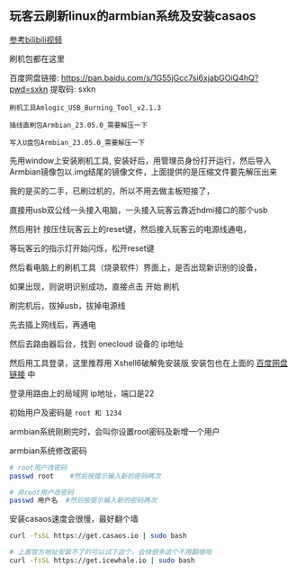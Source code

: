 ## 玩客云刷新linux的armbian系统及安装casaos

[参考bilibili视频](https://www.bilibili.com/video/BV19c411679K/?uid=42563139633431313637394B&vd_source=53a301bd6bb35fdbcea1a52265e4cf51)

刷机包都在这里

百度网盘链接: https://pan.baidu.com/s/1G55jGcc7si6xjabGOiQ4hQ?pwd=sxkn 提取码: sxkn

`刷机工具Amlogic_USB_Burning_Tool_v2.1.3`

`插线直刷包Armbian_23.05.0_需要解压一下`

`写入U盘包Armbian_23.05.0_需要解压一下`


先用window上安装刷机工具, 安装好后，用管理员身份打开运行，然后导入Armbian镜像包以.img结尾的镜像文件，上面提供的是压缩文件要先解压出来

我的是买的二手，已刷过机的，所以不用去做主板短接了，

直接用usb双公线一头接入电脑，一头接入玩客云靠近hdmi接口的那个usb

然后用针 按压住玩客云上的reset键，然后接入玩客云的电源线通电，

等玩客云的指示灯开始闪烁，松开reset键

然后看电脑上的刷机工具（烧录软件）界面上，是否出现新识别的设备，

如果出现，则说明识别成功，直接点击  开始  刷机

刷完机后，拔掉usb，拔掉电源线

先去插上网线后，再通电

然后去路由器后台，找到 onecloud 设备的 ip地址

然后用工具登录，这里推荐用 Xshell6破解免安装版 安装包也在上面的 [百度网盘链接](https://pan.baidu.com/s/1G55jGcc7si6xjabGOiQ4hQ?pwd=sxkn) 中

登录用路由上的局域网 ip地址，端口是22

初始用户及密码是  `root 和 1234`

armbian系统刚刷完时，会叫你设置root密码及新增一个用户

armbian系统修改密码
```bash
# root用户改密码
passwd root    #然后按提示输入新的密码两次

# 非root用户改密码
passwd 用户名  #然后按提示输入新的密码两次

```


安装casaos速度会很慢，最好翻个墙
```bash
curl -fsSL https://get.casaos.io | sudo bash

# 上面官方地址安装不了的可以试下这个，会快很多这个不用翻墙哈
curl -fsSL https://get.icewhale.io | sudo bash
```
